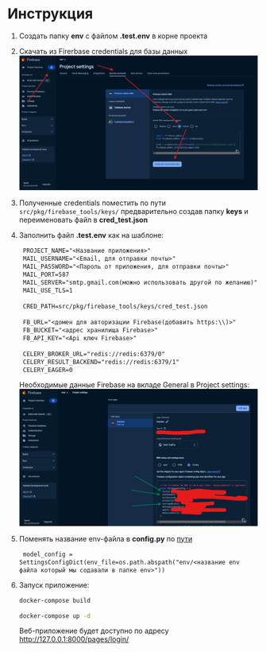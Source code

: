 # Инструкция


1. Создать папку **env** c файлом **.test.env** в корне проекта
2. Скачать из Firerbase credentials для базы данных
    ![img.png](img.png)
3. Полученные credentials поместить по пути `src/pkg/firebase_tools/keys/` предварительно создав папку **keys** и переименовать файл в **cred_test.json**
4. Заполнить файл **.test.env** как на шаблоне:
   ```
    PROJECT_NAME="<Название приложения>"
    MAIL_USERNAME="<Email, для отправки почты>"
    MAIL_PASSWORD="<Пароль от приложения, для отправки почты>"
    MAIL_PORT=587
    MAIL_SERVER="smtp.gmail.com(можно использовать другой по желанию)"
    MAIL_USE_TLS=1
   
    CRED_PATH=src/pkg/firebase_tools/keys/cred_test.json

    FB_URL="<домен для авторизации Firebase(добавить https:\\)>"
    FB_BUCKET="<адрес хранилища Firebase>"
    FB_API_KEY="<Api ключ Firebase>"
    
    CELERY_BROKER_URL="redis://redis:6379/0"
    CELERY_RESULT_BACKEND="redis://redis:6379/1"
    CELERY_EAGER=0
   ```
   Необходимые данные Firebase на вкладе General в Project settings:
    ![img_1.png](img_1.png)
5. Поменять название env-файла в **config.py** по [пути](src/configuration/config.py)
   ```
    model_config = SettingsConfigDict(env_file=os.path.abspath("env/<название env файла который мы содавали в папке env>"))
    ```
    
6. Запуск приложение:
     ```bash
    docker-compose build
    ```
    ```bash
    docker-compose up -d
    ```
   Веб-приложение будет доступно по адресу http://127.0.0.1:8000/pages/login/
